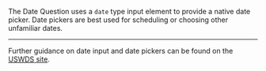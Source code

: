 The Date Question uses a `date` type input element to provide a native date picker. Date pickers are best used for scheduling or choosing other unfamiliar dates.

---

Further guidance on date input and date pickers can be found on the <a href="https://designsystem.digital.gov/components/date-picker/" target="_blank" rel="noopener nofollow"><abbr title="The U.S. Web Design System">USWDS</abbr> site</a>.
